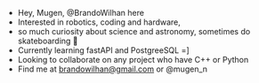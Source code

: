 - Hey, Mugen, @BrandoWilhan here
- Interested in robotics, coding and hardware, 
- so much curiosity about science and astronomy, sometimes do skateboarding :telescope:
- Currently learning fastAPI and PostgreeSQL =]
- Looking to collaborate on any project who have C++ or Python
- Find me at brandowilhan@gmail.com or @mugen_n

<!---
BrandoWilhan/BrandoWilhan is a ✨ special ✨ repository because its `README.md` (this file) appears on your GitHub profile.
You can click the Preview link to take a look at your changes.
--->
